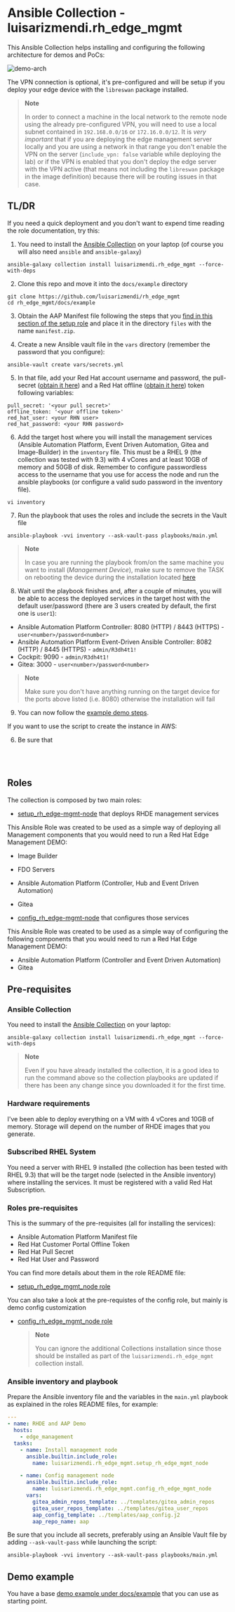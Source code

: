 # Ansible Collection - luisarizmendi.rh_edge_mgmt

This Ansible Collection helps installing and configuring the following architecture for demos and PoCs:

![demo-arch](https://raw.githubusercontent.com/luisarizmendi/rh_edge_mgmt/main/docs/images/demo-arch.png)

The VPN connection is optional, it's pre-configured and will be setup if you deploy your edge device with the `libreswan` package installed.

  >**Note**
  >
  > In order to connect a machine in the local network to the remote node using the already pre-configured VPN, you will need to use a local subnet contained in `192.168.0.0/16` or `172.16.0.0/12`. It is *very important* that if you are deploying the edge management server locally and you are using a network in that range you don't enable the VPN on the server (`include_vpn: false` variable while deploying the lab) or if the VPN is enabled that you don't deploy the edge server with the VPN active (that means not including the `libreswan` package in the image definition) because there will be routing issues in that case.
  
## TL/DR

If you need a quick deployment and you don't want to expend time reading the role documentation, try this:

1. You need to install the [Ansible Collection](https://galaxy.ansible.com/ui/repo/published/luisarizmendi/rh_edge_mgmt/) on your laptop (of course you will also need `ansible` and `ansible-galaxy`)

```shell
ansible-galaxy collection install luisarizmendi.rh_edge_mgmt --force-with-deps
```

2. Clone this repo and move it into the `docs/example` directory

```shell
git clone https://github.com/luisarizmendi/rh_edge_mgmt
cd rh_edge_mgmt/docs/example
```

3. Obtain the AAP Manifest file following the steps that you [find in this section of the setup role](roles/setup_rh_edge_mgmt_node/README.md#ansible-automation-platform-manifest) and place it in the directory `files` with the name `manifest.zip`.


4. Create a new Ansible vault file in the `vars` directory (remember the password that you configure):

```shell
ansible-vault create vars/secrets.yml
```

5. In that file, add your Red Hat account username and password, the pull-secret ([obtain it here](https://cloud.redhat.com/openshift/install/pull-secret)) and a Red Hat offline ([obtain it here](https://access.redhat.com/management/api)) token following variables:

```shell
pull_secret: '<your pull secret>'
offline_token: '<your offline token>'
red_hat_user: <your RHN user>
red_hat_password: <your RHN password>
```

6. Add the target host where you will install the management services (Ansible Automation Platform, Event Driven Automation, Gitea and Image-Builder) in the `inventory` file. This must be a RHEL 9 (the collection was tested with 9.3) with 4 vCores and at least 10GB of memory and 50GB of disk. Remember to configure passwordless access to the username that you use for access the node and run the ansible playbooks (or configure a valid sudo password in the inventory file).

```shell
vi inventory
```

7. Run the playbook that uses the roles and include the secrets in the Vault file

```shell
ansible-playbook -vvi inventory --ask-vault-pass playbooks/main.yml
```
  >**Note**
  >
  > In case you are running the playbook from/on the same machine you want to install (*Management Device*), make sure to remove the TASK on rebooting the device during the installation located [here](https://github.com/luisarizmendi/rh_edge_mgmt/blob/20cf5056e60ed4a5a668e5ebca314c53ddff28f3/roles/setup_rh_edge_mgmt_node/tasks/install_image-builder.yml#L284C1-L284C63)

8. Wait until the playbook finishes and, after a couple of minutes, you will be able to access the deployed services in the target host with the default user/password (there are 3 users created by default, the first one is `user1`):

* Ansible Automation Platform Controller: 8080 (HTTP) / 8443 (HTTPS) - `user<number>/password<number>`
* Ansible Automation Platform Event-Driven Ansible Controller: 8082 (HTTP) / 8445 (HTTPS) - `admin/R3dh4t1!`
* Cockpit: 9090  - `admin/R3dh4t1!`
* Gitea: 3000 - `user<number>/password<number>`

>**Note**
>
> Make sure you don't have anything running on the target device for the ports above listed (i.e. 8080) otherwise the installation will fail

9. You can now follow the [example demo steps](docs/example/README.md#demo-steps).


If you want to use the script to create the instance in AWS:

6. Be sure that 


<br><br>


## Roles

The collection is composed by two main roles:

* [setup_rh_edge-mgmt-node](roles/setup_rh_edge_mgmt_node/README.md) that deploys RHDE management services

This Ansible Role was created to be used as a simple way of deploying all Management components that you would need to run a Red Hat Edge Management DEMO:

* Image Builder
* FDO Servers
* Ansible Automation Platform (Controller, Hub and Event Driven Automation)
* Gitea

* [config_rh_edge-mgmt-node](roles/config_rh_edge_mgmt_node/README.md)  that configures those services

This Ansible Role was created to be used as a simple way of configuring the following components that you would need to run a Red Hat Edge Management DEMO:

* Ansible Automation Platform (Controller and Event Driven Automation)
* Gitea

## Pre-requisites

### Ansible Collection

You need to install the [Ansible Collection](https://galaxy.ansible.com/ui/repo/published/luisarizmendi/rh_edge_mgmt/) on your laptop:

```shell
ansible-galaxy collection install luisarizmendi.rh_edge_mgmt --force-with-deps
```

  >**Note**
  >
  > Even if you have already installed the collection, it is a good idea to run the command above so the collection playbooks are updated if there has been any change since you downloaded it for the first time.


### Hardware requirements

I've been able to deploy everything on a VM with 4 vCores and 10GB of memory. Storage will depend on the number of RHDE images that you generate.

### Subscribed RHEL System

You need a server with RHEL 9 installed (the collection has been tested with RHEL 9.3) that will be the target node (selected in the Ansible inventory) where installing the services. It must be registered with a valid Red Hat Subscription.

### Roles pre-requisites

This is the summary of the pre-requisites (all for installing the services):

* Ansible Automation Platform Manifest file
* Red Hat Customer Portal Offline Token
* Red Hat Pull Secret
* Red Hat User and Password

You can find more details about them in the role README file:

* [setup_rh_edge_mgmt_node role](roles/setup_rh_edge_mgmt_node/README.md)

You can also take a look at the pre-requistes of the config role, but mainly is demo config customization

* [config_rh_edge_mgmt_node role](roles/config_rh_edge_mgmt_node/README.md)

  >**Note**
  >
  > You can ignore the additional Collections installation since those should be installed as part of the `luisarizmendi.rh_edge_mgmt` collection install.



### Ansible inventory and playbook

Prepare the Ansible inventory file and the variables in the `main.yml` playbook as explained in the roles README files, for example:

```yaml
---
- name: RHDE and AAP Demo
  hosts:
    - edge_management
  tasks:
    - name: Install management node
      ansible.builtin.include_role:
        name: luisarizmendi.rh_edge_mgmt.setup_rh_edge_mgmt_node

    - name: Config management node
      ansible.builtin.include_role:
        name: luisarizmendi.rh_edge_mgmt.config_rh_edge_mgmt_node
      vars:
        gitea_admin_repos_template: ../templates/gitea_admin_repos
        gitea_user_repos_template: ../templates/gitea_user_repos
        aap_config_template: ../templates/aap_config.j2
        aap_repo_name: aap
```

Be sure that you include all secrets, preferably using an Ansible Vault file by adding `--ask-vault-pass` while launching the script:

```shell
ansible-playbook -vvi inventory --ask-vault-pass playbooks/main.yml
```


## Demo example

You have a base [demo example under docs/example](docs/example/README.md) that you can use as starting point.

